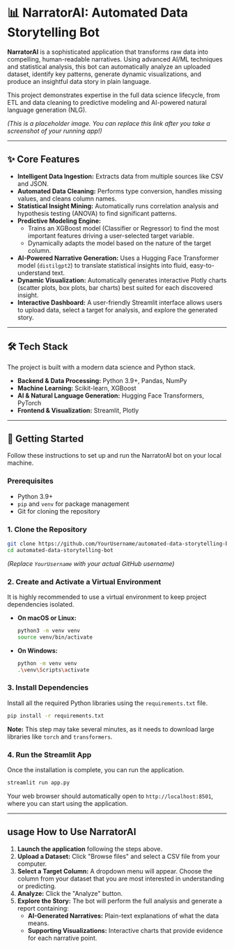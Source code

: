 # 📊 NarratorAI: Automated Data Storytelling Bot

**NarratorAI** is a sophisticated application that transforms raw data into compelling, human-readable narratives. Using advanced AI/ML techniques and statistical analysis, this bot can automatically analyze an uploaded dataset, identify key patterns, generate dynamic visualizations, and produce an insightful data story in plain language.

This project demonstrates expertise in the full data science lifecycle, from ETL and data cleaning to predictive modeling and AI-powered natural language generation (NLG).


*(This is a placeholder image. You can replace this link after you take a screenshot of your running app!)*

---

## ✨ Core Features

*   **Intelligent Data Ingestion:** Extracts data from multiple sources like CSV and JSON.
*   **Automated Data Cleaning:** Performs type conversion, handles missing values, and cleans column names.
*   **Statistical Insight Mining:** Automatically runs correlation analysis and hypothesis testing (ANOVA) to find significant patterns.
*   **Predictive Modeling Engine:**
    *   Trains an XGBoost model (Classifier or Regressor) to find the most important features driving a user-selected target variable.
    *   Dynamically adapts the model based on the nature of the target column.
*   **AI-Powered Narrative Generation:** Uses a Hugging Face Transformer model (`distilgpt2`) to translate statistical insights into fluid, easy-to-understand text.
*   **Dynamic Visualization:** Automatically generates interactive Plotly charts (scatter plots, box plots, bar charts) best suited for each discovered insight.
*   **Interactive Dashboard:** A user-friendly Streamlit interface allows users to upload data, select a target for analysis, and explore the generated story.

---

## 🛠️ Tech Stack

The project is built with a modern data science and Python stack.

- **Backend & Data Processing:** Python 3.9+, Pandas, NumPy
- **Machine Learning:** Scikit-learn, XGBoost
- **AI & Natural Language Generation:** Hugging Face Transformers, PyTorch
- **Frontend & Visualization:** Streamlit, Plotly

---

## 🚀 Getting Started

Follow these instructions to set up and run the NarratorAI bot on your local machine.

### Prerequisites

*   Python 3.9+
*   `pip` and `venv` for package management
*   Git for cloning the repository

### 1. Clone the Repository

```bash
git clone https://github.com/YourUsername/automated-data-storytelling-bot.git
cd automated-data-storytelling-bot
```
*(Replace `YourUsername` with your actual GitHub username)*

### 2. Create and Activate a Virtual Environment

It is highly recommended to use a virtual environment to keep project dependencies isolated.

*   **On macOS or Linux:**
    ```bash
    python3 -m venv venv
    source venv/bin/activate
    ```

*   **On Windows:**
    ```bash
    python -m venv venv
    .\venv\Scripts\activate
    ```

### 3. Install Dependencies

Install all the required Python libraries using the `requirements.txt` file.

```bash
pip install -r requirements.txt
```
**Note:** This step may take several minutes, as it needs to download large libraries like `torch` and `transformers`.

### 4. Run the Streamlit App

Once the installation is complete, you can run the application.

```bash
streamlit run app.py
```

Your web browser should automatically open to `http://localhost:8501`, where you can start using the application.

---

## usage How to Use NarratorAI

1.  **Launch the application** following the steps above.
2.  **Upload a Dataset:** Click "Browse files" and select a CSV file from your computer.
3.  **Select a Target Column:** A dropdown menu will appear. Choose the column from your dataset that you are most interested in understanding or predicting.
4.  **Analyze:** Click the "Analyze" button.
5.  **Explore the Story:** The bot will perform the full analysis and generate a report containing:
    *   **AI-Generated Narratives:** Plain-text explanations of what the data means.
    *   **Supporting Visualizations:** Interactive charts that provide evidence for each narrative point.
